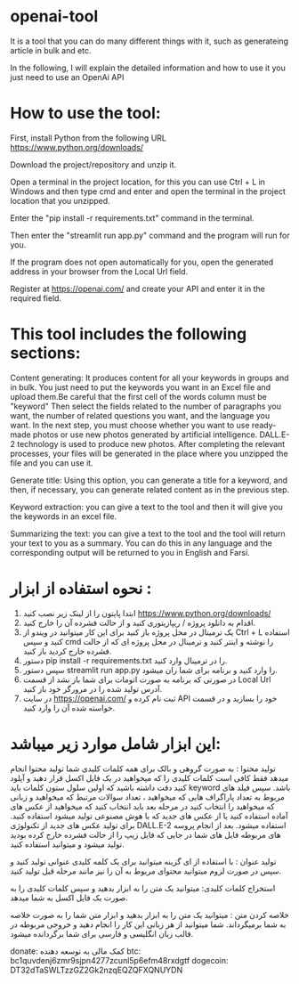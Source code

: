 # openai-tool
It is a tool that you can do many different things with it, such as generateing article in bulk and etc.

In the following, I will explain the detailed information and how to use it you just need to use an OpenAi API


# How to use the tool:
First, install Python from the following URL https://www.python.org/downloads/

Download the project/repository and unzip it.

Open a terminal in the project location, for this you can use Ctrl + L in Windows and then type cmd and enter and open the terminal in the project location that you unzipped.

Enter the "pip install -r requirements.txt" command in the terminal.

Then enter the "streamlit run app.py" command and the program will run for you.

If the program does not open automatically for you, open the generated address in your browser from the Local Url field.

Register at https://openai.com/ and create your API and enter it in the required field.

# This tool includes the following sections:
Content generating: It produces content for all your keywords in groups and in bulk. You just need to put the keywords you want in an Excel file and upload them.Be careful that the first cell of the words column must be "keyword"
Then select the fields related to the number of paragraphs you want, the number of related questions you want, and the language you want. In the next step, you must choose whether you want to use ready-made photos or use new photos generated by artificial intelligence. DALL.E-2 technology is used to produce new photos. After completing the relevant processes, your files will be generated in the place where you unzipped the file and you can use it.

Generate title: Using this option, you can generate a title for a keyword, and then, if necessary, you can generate related content as in the previous step.

Keyword extraction: you can give a text to the tool and then it will give you the keywords in an excel file.

Summarizing the text: you can give a text to the tool and the tool will return your text to you as a summary. You can do this in any language and the corresponding output will be returned to you in English and Farsi.



 
# نحوه استفاده از ابزار :
1.	ابتدا پایتون را از  لینک زیر نصب کنید https://www.python.org/downloads/
2.	اقدام به دانلود پروژه / ریپازیتوری کنید و از حالت فشرده آن را خارج کنید.
3.	یک ترمینال در محل پروژه باز کنید برای این کار میتوانید در ویندو از Ctrl + L استفاده کنید و سپس cmd را نوشته و اینتر کنید و ترمینال در محل پروژه ای که از حالت فشرده خارج کردید باز کنید.
4.	دستور pip install -r requirements.txt را در ترمینال وارد کنید.
5.	سپس دستور streamlit run app.py را وارد کنید و برنامه برای شما ران میشود.
6.	در صورتی که برنامه به صورت اتومات برای شما باز نشد از قسمت Local Url آدرس تولید شده را در مرورگر خود باز کنید.
7.	در سایت https://openai.com/ ثبت نام کرده و API خود را بسازید و در قسمت خواسته شده آن را وارد کنید.

# این ابزار شامل موارد زیر میباشد:
تولید محتوا : به صورت گروهی و بالک برای همه کلمات کلیدی شما تولید محتوا انجام میدهد فقط کافی است کلمات کلیدی را که میخواهید در یک فایل اکسل قرار دهید و آپلود کنید دقت داشته باشید که اولین سلول ستون کلمات باید keyword باشد.
سپس فیلد های مربوط به تعداد پاراگراف هایی که میخواهید ، تعداد سوالات مرتبط که میخواهید و زبانی که میخواهید را انتخاب کنید در مرحله بعد باید انتخاب کنید که میخواهید از عکس های آماده استفاده کنید یا از عکس های جدید که با هوش مصنوعی تولید میشود استفاده کنید. برای تولید عکس های جدید از تکنولوژی DALL.E-2 استفاده میشود. بعد از انجام پروسه های مربوطه فایل های شما در جایی که فایل زیپ را از حالت فشرده خارج کرده بودید تولید میشود و میتوانید استفاده کنید.

تولید عنوان : با استفاده از ای گزینه میتوانید برای یک کلمه کلیدی عنوانی تولید کنید و سپس در صورت لزوم میتوانید محتوای مربوط به آن را نیز مانند مرحله قبل تولید کنید.

استخراج کلمات کلیدی: میتوانید یک متن را به ابزار بدهید و سپس کلمات کلیدی را به صورت یک فایل اکسل به شما میدهد.

خلاصه کردن متن : میتوانید یک متن را به ابزار بدهید و ابزار متن شما را به صورت خلاصه به شما برمیگرداند. شما میتوانید از هر زبانی این کار را انجام دهید و خروجی مربوطه در قالب زبان انگلیسی و فارسی برای شما برگردانده میشود.


donate:
کمک مالی به توسعه دهنده
btc: bc1quvdenj6zmr9sjpn4277zcunl5p6efm48rxdgtf
dogecoin: DT32dTaSWLTzzGZ2Gk2nzqEQZQFXQNUYDN
